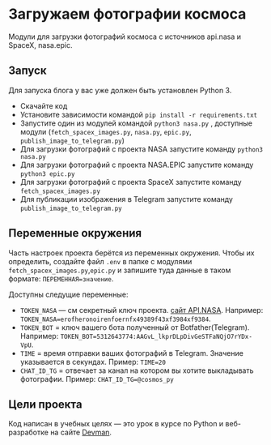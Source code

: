 # Загружаем фотографии космоса

Модули для загрузки фотографий космоса с источников api.nasa и SpaceX, nasa.epic.

## Запуск

Для запуска блога у вас уже должен быть установлен Python 3.

- Скачайте код
- Установите зависимости командой `pip install -r requirements.txt`
- Запустите один из модулей командой `python3 nasa.py` , доступные модули (`fetch_spacex_images.py`, `nasa.py`, `epic.py`, `publish_image_to_telegram.py`)
- Для загрузки фотографий с проекта NASA запустите команду `python3 nasa.py` 
- Для загрузки фотографий с проекта NASA.EPIC запустите команду `python3 epic.py`
- Для загрузки фотографий с проекта SpaceX запустите команду `fetch_spacex_images.py`
- Для публикации изображения в Telegram запустите команду `publish_image_to_telegram.py`

## Переменные окружения

Часть настроек проекта берётся из переменных окружения. Чтобы их определить, создайте файл `.env` в папке с модулями `fetch_spacex_images.py`,`epic.py` и запишите туда данные в таком формате: `ПЕРЕМЕННАЯ=значение`.

Доступны следущие переменные:

- `TOKEN_NASA` — см секретный ключ проекта. [сайт API.NASA](https://api.nasa.gov/?search=#apod). Например: `TOKEN_NASA=erofheronoirenfoernfx49389f43xf3984xf9384`.
- `TOKEN_BOT` = ключ вашего бота полученный от Botfather(Telegram). Например: `TOKEN_BOT=5312643774:AAGvL_lkprDLpDivGeSTFaNQjO7rYDx-VpU`.
- `TIME` = время отправки ваших фотографий в Telegram. Значение указывается в секундах. Пример: `TIME=20`
- `CHAT_ID_TG` = отвечает за канал на котором вы хотите выкладывать фотографии. Пример: `CHAT_ID_TG=@cosmos_py`

## Цели проекта

Код написан в учебных целях — это урок в курсе по Python и веб-разработке на сайте [Devman](https://dvmn.org).
